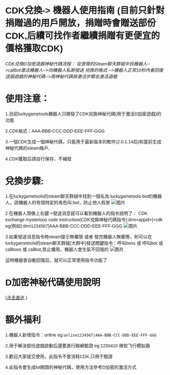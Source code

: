 <link href="https://fonts.googleapis.com/css?family=Poppins&display=swap" rel="stylesheet">
<style>
body {
  background-image: url('background.jpg'); 
  background-size: cover; 
  background-position: center;
  background-repeat: no-repeat; 
  background-attachment: fixed; 
  font-family: 'Poppins', sans-serif;
}
</style>

# CDK兌換-> 機器人使用指南 (目前只針對捐贈過的用戶開放，捐贈時會贈送部份CDK,后續可找作者繼續捐贈有更便宜的價格獲取CDK)

###### CDK兌換D加密遊戲神秘代碼流程： 從登陸的Steam聊天群組中找機器人-->callbot激活機器人-->向機器人私聊發送 兌換的格式 -->機器人正常10秒內會回復 這個遊戲的神秘代碼-->用神秘代碼按激活步驟去激活遊戲

# 使用注意：

1.目前luckygametools機器人只開發了CDK兌換神秘代碼(用于激活D加密遊戲)的功能

2.CDK格式：AAA-BBB-CCC-DDD-EEE-FFF-GGG

3.一個CDK生成一個神秘代碼，只能用于最新版本的軟件(2.0.1.14后)和當前生成神秘代碼的steam帳戶,

4.CDK獲取后請自行保存，不補發

# 兌換步驟:

1.在luckygametools的steam聊天群組中找到一個名為:luckygametools-bot的機器人，該機器人的有個特定的角色叫:bot，防止他人假冒
![图片](https://github.com/user-attachments/assets/9182c8a6-ad50-49b2-9f53-d5bcd192795b)

2.在機器人頭像上右鍵->發送消息就可以看到機器人的指令說明了：
CDK exchange mysterious code instruction(CDK兌換神秘代碼指令):drm+appid+|+cdk
eg(例如):drm1234567|AAA-BBB-CCC-DDD-EEE-FFF-GGG
![图片](https://github.com/user-attachments/assets/0f621163-de7a-4f50-89f8-8f51209db8c3)



3.如果發送消息指令時steam提示無權限 或者 發完機器人無響應，則可以在luckygametools的steam聊天群組(大群中)發送關鍵指令：呼叫boss 或 呼叫bot 或 callboss 或 callbot,禁止爛用，機器人會生氣不回復的 
![图片](https://github.com/user-attachments/assets/428203f8-3f5b-4d7e-818f-c842ec4772eb)

這時機器會自動回復后，就可以正常使用指令功能了

# D加密神秘代碼使用說明 
(<a href="https://luckygametools.github.io/README_zh.html#%E6%94%AF%E6%8C%81d%E5%8A%A0%E5%AF%86%E6%B8%B8%E6%88%8F%E8%87%AA%E5%8A%A8%E6%8E%88%E6%9D%83" target="_blank">点击直达</a> )

# 額外福利

 1.機器人新增指令：online  eg:`online1234567|AAA-BBB-CCC-DDD-EEE-FFF-GGG`
 
 2.用于解決部份遊戲啟動后還要進行聯網驗證  eg:1250410 微软飞行模拟器
 
 3.歡迎大家提交使用，此指令不會消耗CDK,只用于驗證

 4.此指令會生成lot開頭的神秘代碼，使用方法參考D加密的激活方式
